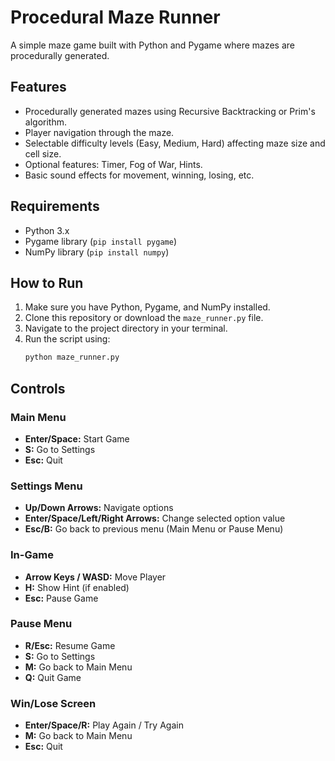 # Procedural Maze Runner

A simple maze game built with Python and Pygame where mazes are procedurally generated.

## Features

*   Procedurally generated mazes using Recursive Backtracking or Prim's algorithm.
*   Player navigation through the maze.
*   Selectable difficulty levels (Easy, Medium, Hard) affecting maze size and cell size.
*   Optional features: Timer, Fog of War, Hints.
*   Basic sound effects for movement, winning, losing, etc.

## Requirements

*   Python 3.x
*   Pygame library (`pip install pygame`)
*   NumPy library (`pip install numpy`)

## How to Run

1.  Make sure you have Python, Pygame, and NumPy installed.
2.  Clone this repository or download the `maze_runner.py` file.
3.  Navigate to the project directory in your terminal.
4.  Run the script using:
    ```bash
    python maze_runner.py
    ```

## Controls

### Main Menu
*   **Enter/Space:** Start Game
*   **S:** Go to Settings
*   **Esc:** Quit

### Settings Menu
*   **Up/Down Arrows:** Navigate options
*   **Enter/Space/Left/Right Arrows:** Change selected option value
*   **Esc/B:** Go back to previous menu (Main Menu or Pause Menu)

### In-Game
*   **Arrow Keys / WASD:** Move Player
*   **H:** Show Hint (if enabled)
*   **Esc:** Pause Game

### Pause Menu
*   **R/Esc:** Resume Game
*   **S:** Go to Settings
*   **M:** Go back to Main Menu
*   **Q:** Quit Game

### Win/Lose Screen
*   **Enter/Space/R:** Play Again / Try Again
*   **M:** Go back to Main Menu
*   **Esc:** Quit
